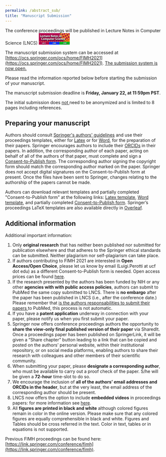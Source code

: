 ```yaml
---
permalink: /abstract_sub/
title: "Manuscript Submission"
---
```


The conference proceedings will be published in Lecture Notes in Computer Science (LNCS) <img src="/assets/images/LNCS-Logo.jpg" width="100">

The manuscript submission system can be accessed at [https://ocs.springer.com/ocs/home/FIMH2021](https://ocs.springer.com/ocs/home/FIMH2021). <ins>The submission system is now open.</ins>

Please read the information reported below before starting the submission of your manuscript.

The manuscript submission deadline is **Friday, January 22, at 11:59pm PST**.

The initial submission <!--- must be anonymized and --> does <ins> not </ins> need to be anonymized and is limited to 8 pages including references.

<!--- The link to the OCS-Springer system for paper registration is given below.
Camera-ready version of accepted papers should include authors’ names & affiliations and can be up to 12 pages --> 

## **Preparing your manuscript**

Authors should consult [Springer's authors' guidelines](https://nam02.safelinks.protection.outlook.com/?url=ftp%3A%2F%2Fftp.springernature.com%2Fcs-proceeding%2Fsvproc%2Fguidelines%2FSpringer_Guidelines_for_Authors_of_Proceedings.pdf&data=02%7C01%7Cluigi.perotti%40ucf.edu%7C65166400d3ed45a267ba08d8174ba597%7Cbb932f15ef3842ba91fcf3c59d5dd1f1%7C0%7C1%7C637284961290990253&sdata=tYY3BtXh5x1iJXmY2oyp9IbWI%2FujqvYWqFKJftnwSV0%3D&reserved=0) and use their proceedings templates, either for [Latex](https://nam02.safelinks.protection.outlook.com/?url=ftp%3A%2F%2Fftp.springernature.com%2Fcs-proceeding%2Fllncs%2Fllncs2e.zip&data=02%7C01%7Cluigi.perotti%40ucf.edu%7C65166400d3ed45a267ba08d8174ba597%7Cbb932f15ef3842ba91fcf3c59d5dd1f1%7C0%7C1%7C637284961290990253&sdata=EbgB7IMGpIRtspQt642cF3vs31eUvl6BMLrUUqv9tWs%3D&reserved=0) or for [Word](https://nam02.safelinks.protection.outlook.com/?url=ftp%3A%2F%2Fftp.springernature.com%2Fcs-proceeding%2Fllncs%2Fword%2Fsplnproc1703.zip&data=02%7C01%7Cluigi.perotti%40ucf.edu%7C65166400d3ed45a267ba08d8174ba597%7Cbb932f15ef3842ba91fcf3c59d5dd1f1%7C0%7C1%7C637284961291000247&sdata=vMKykRz85b5vr%2BZPfuf6%2FP%2BLiQNpCZAVdFpQDA9HfYY%3D&reserved=0), for the preparation of their papers. Springer encourages authors to include their [ORCIDs](https://www.springer.com/gp/authors-editors/orcid?wt_mc=Other.Other.1.AUT642.ORCID+proceedings+pilot+2017&utm_medium=other&utm_source=other&utm_content=8232017&utm_campaign=1_barz01_orcid+proceedings+pilot+2017) in their papers. In addition, the corresponding author of each paper, acting on behalf of all of the authors of that paper, must complete and sign a 
<a href="../../assets/Contract_Book_Contributor_Consent_to_Publish_LNCS_SIP.pdf" download="Contract_Book_Contributor_Consent_to_Publish_LNCS_SIP.pdf">Consent-to-Publish form</a>. The corresponding author signing the copyright form should match the corresponding author marked on the paper. Springer does not accept digital signatures on the Consent-to-Publish form at present. Once the files have been sent to Springer, changes relating to the authorship of the papers cannot be made.

Authors can download relevant templates and partially completed "Consent-to-Publish form" at the following links: [Latex template](https://nam02.safelinks.protection.outlook.com/?url=ftp%3A%2F%2Fftp.springernature.com%2Fcs-proceeding%2Fllncs%2Fllncs2e.zip&data=02%7C01%7Cluigi.perotti%40ucf.edu%7C65166400d3ed45a267ba08d8174ba597%7Cbb932f15ef3842ba91fcf3c59d5dd1f1%7C0%7C1%7C637284961290990253&sdata=EbgB7IMGpIRtspQt642cF3vs31eUvl6BMLrUUqv9tWs%3D&reserved=0), [Word template](https://nam02.safelinks.protection.outlook.com/?url=ftp%3A%2F%2Fftp.springernature.com%2Fcs-proceeding%2Fllncs%2Fword%2Fsplnproc1703.zip&data=02%7C01%7Cluigi.perotti%40ucf.edu%7C65166400d3ed45a267ba08d8174ba597%7Cbb932f15ef3842ba91fcf3c59d5dd1f1%7C0%7C1%7C637284961291000247&sdata=vMKykRz85b5vr%2BZPfuf6%2FP%2BLiQNpCZAVdFpQDA9HfYY%3D&reserved=0), and partially completed <a href="../../assets/Contract_Book_Contributor_Consent_to_Publish_LNCS_SIP.pdf" download="Contract_Book_Contributor_Consent_to_Publish_LNCS_SIP.pdf">Consent-to-Publish form</a>.
Springer’s proceedings LaTeX templates are also available directly in [Overleaf](https://www.overleaf.com/latex/templates/springer-lecture-notes-in-computer-science/kzwwpvhwnvfj#.WsdHOy5uZpg).

## **Additional information**

Additional important information:
1. Only **original research** that has neither been published nor submitted for publication elsewhere and that adheres to the Springer ethical standards can be submitted. Neither plagiarism nor self-plagiarism can take place.
2. If authors contributing to FIMH 2021 are interested in **Open Access/Open Choice**, please let us know by email (Luigi.Perotti at ucf dot edu) as a different Consent-to-Publish form is needed. Open access prices can be found [here](https://www.springer.com/gp/computer-science/lncs/open-access-publishing-in-computer-proceedings).
3. If the research presented by the authors has been funded by NIH or any other **agencies with with public access policies**, authors can submit to PubMed the same copy submitted to LNCS. There is **no embargo** after the paper has been published in LNCS (i.e., after the conference date.) Please remember that <ins>  is the authors responsabilities to submit their papers </ins> to PubMed, this process is not automatic.
4. If you have a **patent application** underway in connection with your paper, please notify us when you first submit your paper.
5. Springer now offers conference proceedings authors the opportunity to **share the view-only final published version of their paper** via SharedIt. Once a proceedings paper has been published on SpringerLink, it will be given a “Share chapter” button leading to a link that can be copied and posted on the authors’ personal website, within their institutional repository, or on social media platforms, enabling authors to share their research with colleagues and other members of their scientific community.
6. When submitting your paper, please **designate a corresponding author**, who must be available to carry out a proof check of the paper. S/he will be given a **72-hour** time-slot to do so.
7. We encourage the inclusion of **all of the authors’ email addresses and ORCIDs in the header**, but at the very least, the email address of the corresponding author should be present.  
8. LNCS now offers the option to include **embedded videos** in proceedings papers: for more information see [here](https://www.springer.com/gp/computer-science/lncs/embedded-videos/15066970).
9. All **figures are printed in black and white** although colored figures remain in color in the online version. Please make sure that any colored figures are equally comprehensible in black and white. Figures and Tables should be cross referred in the text. Color in text, tables or in equations is not supported.
<!--- 9. If a paper includes an **Appendix**, it should be placed in front of the references. If there is only one, it is designated “Appendix”; if there are more than one, they are designated “Appendix1,” “Appendix 2,” etc. -->

Previous FIMH proceedings can be found here: [https://link.springer.com/conference/fimh](https://link.springer.com/conference/fimh). 
